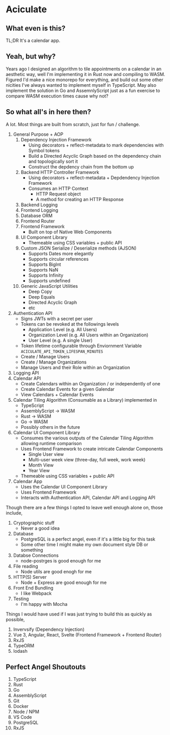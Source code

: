 Aciculate
=========

What even is this?
------------------

TL;DR It's a calendar app.

Yeah, but why?
--------------

Years ago I designed an algorithm to tile appointments on a calendar in an aesthetic way, well I'm implementing it in Rust now and compiling to WASM. Figured I'd make a nice monorepo for everything, and build out some other nicities I've always wanted to implement myself in TypeScript. May also implement the solution in Go and AssemnlyScript just as a fun exercise to compare WASM execution times cause why not?

So what all's in here then?
---------------------------

A lot. Most things are built from scratch, just for fun / challenge.

1. General Purpose + AOP
    1. Dependency Injection Framework
        - Using decorators + reflect-metadata to mark dependencies with Symbol tokens
        - Build a Directed Acyclic Graph based on the dependency chain and topologically sort it
        - Construct the depdency chain from the bottom up
    2. Backend HTTP Controller Framework
        - Using decorators + reflect-metadata + Depdendency Injection Framework
        - Consumes an HTTP Context
            - HTTP Request object
            - A method for creating an HTTP Response
    3. Backend Logging
    4. Frontend Logging
    5. Database ORM
    6. Frontend Router
    7. Frontend Framework
        - Built on top of Native Web Components
    8. UI Component Library
        - Themeable using CSS variables + public API
    9. Custom JSON Serialize / Deserialize methods (AJSON)
        - Supports Dates more elegantly
        - Supports circular references
        - Supports BigInt
        - Supports NaN
        - Supports Infinity
        - Supports undefined
    10. Generic JavaScript Utilities
        - Deep Copy
        - Deep Equals
        - Directed Acyclic Graph
        - etc
2. Authentication API
    - Signs JWTs with a secret per user
    - Tokens can be revoked at the followings levels
      - Application Level (e.g. All Users)
      - Organization Level (e.g. All Users within an Organization)
      - User Level (e.g. A single User)
    - Token lifetime configurable through Enviornment Variable `ACICULATE_API_TOKEN_LIFESPAN_MINUTES`
    - Create / Manage Users
    - Create / Manage Organizations
    - Manage Users and their Role within an Organization
3. Logging API
4. Calendar API
    - Create Calendars within an Organization / or independently of one
    - Create Calendar Events for a given Galendar
    - View Calendars + Calendar Events
5. Calendar Tiling Algorithm (Consumable as a Library) implemented in
    - TypeScript 
    - AssemblyScript -> WASM
    - Rust -> WASM
    - Go -> WASM
    - Possibly others in the future
6. Calendar UI Component Library
    - Consumes the various outputs of the Calendar Tiling Algorithm allowing runtime comparison
    - Uses Frontend Framework to create intricate Calendar Components
      - Single User view
      - Multi-user week view (three-day, full week, work week)
      - Month View
      - Year View
    - Themeable using CSS variables + public API
7. Calendar App
    - Uses the Calendar UI Component Library
    - Uses Frontend Framework
    - Interacts with Authentication API, Calendar API and Logging API

Though there are a few things I opted to leave well enough alone on, those include,

1. Cryptographic stuff
    - Never a good idea
2. Database
    - PostgreSQL is a perfect angel, even if it's a little big for this task
    - Some other time I might make my own document style DB or something
3. Databse Connections
    - node-postrges is good enough for me
4. File reading
    - Node utils are good enogh for me
5. HTTP(S) Server
    - Node + Express are good enough for me
6. Front End Bundling
    - I like Webpack
7. Testing
    - I'm happy with Mocha

Things I would have used if I was just trying to build this as quickly as possible,

1. Invervsify (Dependency Injection)
2. Vue 3, Angular, React, Svelte (Frontend Framework + Frontend Router)
3. RxJS
4. TypeORM
5. lodash 

Perfect Angel Shoutouts
-----------------------

1. TypeScript
2. Rust
3. Go
4. AssemblyScript
5. Git
6. Docker
7. Node / NPM
8. VS Code
9. PostgreSQL
10. RxJS
